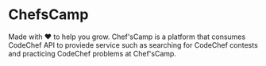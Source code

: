 # ChefsCamp
Made with ❤ to help you grow. Chef'sCamp is a platform that consumes CodeChef API to proviede service such as searching for CodeChef contests and practicing CodeChef problems at Chef'sCamp.
